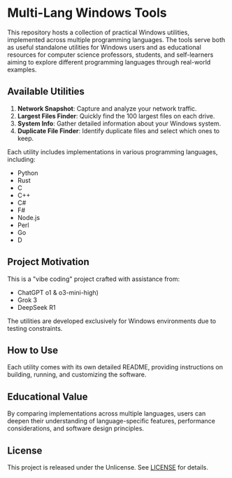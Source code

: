 # Multi-Lang Windows Tools

This repository hosts a collection of practical Windows utilities, implemented across multiple programming languages. The tools serve both as useful standalone utilities for Windows users and as educational resources for computer science professors, students, and self-learners aiming to explore different programming languages through real-world examples.

## Available Utilities

1. **Network Snapshot**: Capture and analyze your network traffic.
2. **Largest Files Finder**: Quickly find the 100 largest files on each drive.
3. **System Info**: Gather detailed information about your Windows system.
4. **Duplicate File Finder**: Identify duplicate files and select which ones to keep.

Each utility includes implementations in various programming languages, including:
- Python
- Rust
- C
- C++
- C#
- F#
- Node.js
- Perl
- Go
- D

## Project Motivation

This is a "vibe coding" project crafted with assistance from:
- ChatGPT o1 & o3-mini-high)
- Grok 3
- DeepSeek R1

The utilities are developed exclusively for Windows environments due to testing constraints.

## How to Use

Each utility comes with its own detailed README, providing instructions on building, running, and customizing the software.

## Educational Value

By comparing implementations across multiple languages, users can deepen their understanding of language-specific features, performance considerations, and software design principles.

## License

This project is released under the Unlicense. See [LICENSE](LICENSE) for details.

